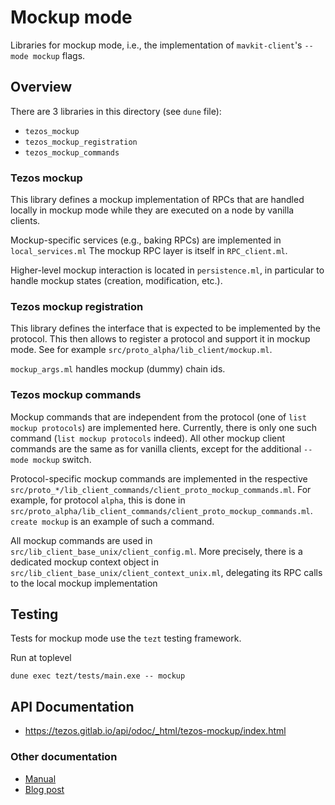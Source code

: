 # Mockup mode

Libraries for mockup mode, i.e., the implementation of
`mavkit-client`'s `--mode mockup` flags.

## Overview

There are 3 libraries in this directory (see `dune` file):

* `tezos_mockup`
* `tezos_mockup_registration`
* `tezos_mockup_commands`


### Tezos mockup

This library defines a mockup implementation of RPCs that are handled locally
in mockup mode while they are executed on a node by vanilla clients.

Mockup-specific services (e.g., baking RPCs) are implemented in `local_services.ml`
The mockup RPC layer is itself in `RPC_client.ml`.

Higher-level mockup interaction is located in `persistence.ml`, in particular to
handle mockup states (creation, modification, etc.).

### Tezos mockup registration

This library defines the interface that is expected to be implemented by
the protocol. This then allows to register a protocol and support it in
mockup mode. See for example `src/proto_alpha/lib_client/mockup.ml`.

`mockup_args.ml` handles mockup (dummy) chain ids.

### Tezos mockup commands

Mockup commands that are independent from the protocol (one of `list mockup
protocols`) are implemented here. Currently, there is only one such command
(`list mockup protocols` indeed). All other mockup client commands are the same as for
vanilla clients, except for the additional `--mode mockup` switch.

Protocol-specific mockup commands are implemented in the respective
`src/proto_*/lib_client_commands/client_proto_mockup_commands.ml`. For example,
for protocol `alpha`, this is done in
`src/proto_alpha/lib_client_commands/client_proto_mockup_commands.ml`.  `create
mockup` is an example of such a command.

All mockup commands are used in
`src/lib_client_base_unix/client_config.ml`. More precisely, there is a
dedicated mockup context object in
`src/lib_client_base_unix/client_context_unix.ml`, delegating its RPC calls to
the local mockup implementation


## Testing

Tests for mockup mode use the `tezt` testing framework.

Run at toplevel

```
dune exec tezt/tests/main.exe -- mockup
```

## API Documentation

- https://tezos.gitlab.io/api/odoc/_html/tezos-mockup/index.html

### Other documentation

- [Manual](https://tezos.gitlab.io/user/mockup.html)
- [Blog post](https://blog.nomadic-labs.com/introducing-mockup-mode-for-tezos-client.html)

